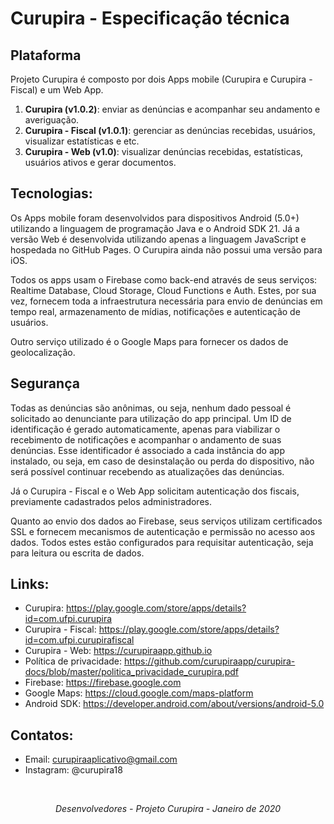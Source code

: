 # Curupira - Especificação técnica

## Plataforma

Projeto Curupira é composto por dois Apps mobile (Curupira e Curupira - Fiscal) e um Web App.

1. **Curupira (v1.0.2)**: enviar as denúncias e acompanhar seu andamento e averiguação.
2. **Curupira - Fiscal (v1.0.1)**: gerenciar as denúncias recebidas, usuários, visualizar estatísticas e etc.
3. **Curupira - Web (v1.0)**: visualizar denúncias recebidas, estatísticas, usuários ativos e gerar documentos.

## Tecnologias:

Os Apps mobile foram desenvolvidos para dispositivos Android (5.0+) utilizando a linguagem de programação Java e o Android SDK 21.
Já a versão Web é desenvolvida utilizando apenas a linguagem JavaScript e hospedada no GitHub Pages. O Curupira ainda não possui uma versão para iOS.

Todos os apps usam o Firebase como back-end através de seus serviços: Realtime Database, Cloud Storage, Cloud Functions e Auth.
Estes, por sua vez, fornecem toda a infraestrutura necessária para envio de denúncias em tempo real, armazenamento de mídias, notificações e autenticação de usuários.

Outro serviço utilizado é o Google Maps para fornecer os dados de geolocalização.

## Segurança

Todas as denúncias são anônimas, ou seja, nenhum dado pessoal é solicitado ao denunciante para utilização do app principal. Um ID de identificação é gerado automaticamente, 
apenas para viabilizar o recebimento de notificações e acompanhar o andamento de suas denúncias. Esse identificador é associado a cada instância do app instalado,
ou seja, em caso de desinstalação ou perda do dispositivo, não será possível continuar recebendo as atualizações das denúncias.

Já o Curupira - Fiscal e o Web App solicitam autenticação dos fiscais, previamente cadastrados pelos administradores.

Quanto ao envio dos dados ao Firebase, seus serviços utilizam certificados SSL e fornecem mecanismos de autenticação e permissão no acesso aos dados.
Todos estes estão configurados para requisitar autenticação, seja para leitura ou escrita de dados.

## Links:

- Curupira: https://play.google.com/store/apps/details?id=com.ufpi.curupira
- Curupira - Fiscal: https://play.google.com/store/apps/details?id=com.ufpi.curupirafiscal
- Curupira - Web: https://curupiraapp.github.io
- Política de privacidade: https://github.com/curupiraapp/curupira-docs/blob/master/politica_privacidade_curupira.pdf
- Firebase: https://firebase.google.com
- Google Maps: https://cloud.google.com/maps-platform
- Android SDK: https://developer.android.com/about/versions/android-5.0

## Contatos:

- Email: curupiraaplicativo@gmail.com
- Instagram: @curupira18

<br>
<p align="center"><i>Desenvolvedores - Projeto Curupira - Janeiro de 2020</i></p>
